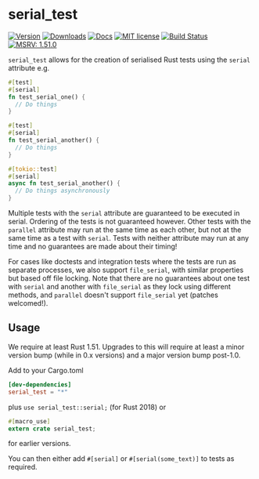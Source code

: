 # serial_test
[![Version](https://img.shields.io/crates/v/serial_test.svg)](https://crates.io/crates/serial_test)
[![Downloads](https://img.shields.io/crates/d/serial_test)](https://crates.io/crates/serial_test)
[![Docs](https://docs.rs/serial_test/badge.svg)](https://docs.rs/serial_test/)
[![MIT license](https://img.shields.io/crates/l/serial_test.svg)](./LICENSE)
[![Build Status](https://github.com/palfrey/serial_test/workflows/Continuous%20integration/badge.svg?branch=main)](https://github.com/palfrey/serial_test/actions)
[![MSRV: 1.51.0](https://flat.badgen.net/badge/MSRV/1.51.0/purple)](https://blog.rust-lang.org/2021/03/25/Rust-1.51.0.html)

`serial_test` allows for the creation of serialised Rust tests using the `serial` attribute
e.g.
```rust
#[test]
#[serial]
fn test_serial_one() {
  // Do things
}

#[test]
#[serial]
fn test_serial_another() {
  // Do things
}

#[tokio::test]
#[serial]
async fn test_serial_another() {
  // Do things asynchronously
}
```
Multiple tests with the `serial` attribute are guaranteed to be executed in serial. Ordering of the tests is not guaranteed however. Other tests with the `parallel` attribute may run at the same time as each other, but not at the same time as a test with `serial`. Tests with neither attribute may run at any time and no guarantees are made about their timing!

For cases like doctests and integration tests where the tests are run as separate processes, we also support `file_serial`, with
similar properties but based off file locking. Note that there are no guarantees about one test with `serial` and another with 
`file_serial` as they lock using different methods, and `parallel` doesn't support `file_serial` yet (patches welcomed!).

## Usage
We require at least Rust 1.51. Upgrades to this will require at least a minor version bump (while in 0.x versions) and a major version bump post-1.0.

Add to your Cargo.toml
```toml
[dev-dependencies]
serial_test = "*"
```

plus `use serial_test::serial;` (for Rust 2018) or
```rust
#[macro_use]
extern crate serial_test;
```
for earlier versions.

You can then either add `#[serial]` or `#[serial(some_text)]` to tests as required.
